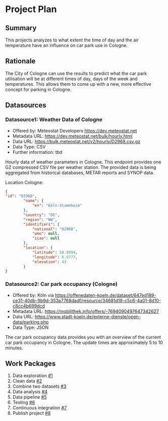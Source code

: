 # Project Plan

## Summary

This projects analyzes to what extent the time of day and the air temperature have an influence on car park use in Cologne.

## Rationale

The City of Cologne can use the results to predict what the car park utilisation will be at different times of day, days of the week and temperatures. This allows them to come up with a new, more effective concept for parking in Cologne.

## Datasources

### Datasource1: Weather Data of Cologne
* Offered by: Meteostat Developers https://dev.meteostat.net
* Metadata URL:  https://dev.meteostat.net/bulk/hourly.html
* Data URL: https://bulk.meteostat.net/v2/hourly/D2968.csv.gz
* Data Type: CSV
* Further information: tbd

Hourly data of weather parameters in Cologne. This endpoint provides one GZ compressed CSV file per weather station. The provided data is being aggregated from historical databases, METAR reports and SYNOP data.

Location Cologne:

```json
{
"id": "D2968",
        "name": {
            "en": "Köln-Stammheim"
        },
        "country": "DE",
        "region": "NW",
        "identifiers": {
            "national": "02968",
            "wmo": null,
            "icao": null
        },
        "location": {
            "latitude": 50.9894,
            "longitude": 6.9777,
            "elevation": 43
        }
}
```


### Datasource2: Car park occupancy (Cologne)
* Offered by: Köln via https://offenedaten-koeln.de/dataset/647ed189-ce31-40db-9b9d-353a7768dadf/resource/34681d19-c5c6-4a01-8d10-c8cc4b699dcd
* Metadata URL: https://mobilithek.info/offers/-7694090497647342627
* Data URL: https://www.stadt-koeln.de/externe-dienste/open-data/parking.php
* Data Type: JSON

The car park occupancy data provides you with an overview of the current car park occupancy in Cologne. The update times are approximately 5 to 10 minutes.


## Work Packages

1. Data exploration [#1][i1]
2. Clean data [#2][i2]
3. Combine two datasets [#3][i3]
4. Data analysis [#4][i4]
5. Data pipeline [#5][i5]
6. Testing [#6][i6]
7. Continuous integration [#7][i7]
8. Publish project [#8][i8]

[i1]: https://github.com/jackDS008/2023-amse-template/issues/1
[i2]: https://github.com/jackDS008/2023-amse-template/issues/2
[i3]: https://github.com/jackDS008/2023-amse-template/issues/3
[i4]: https://github.com/jackDS008/2023-amse-template/issues/4
[i5]: https://github.com/jackDS008/2023-amse-template/issues/5
[i6]: https://github.com/jackDS008/2023-amse-template/issues/6
[i7]: https://github.com/jackDS008/2023-amse-template/issues/7
[i8]: https://github.com/jackDS008/2023-amse-template/issues/8
